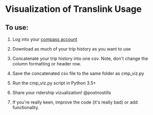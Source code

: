 # Visualization of Translink Usage

## To use:

1.  Log into your <a href="https://www.compasscard.ca/">compass account</a>
2.  Download as much of your trip history as you want to use
3.  Concatenate your trip history into one csv.
    Note, don't change the column formatting or header row.
4.  Save the concatenated csv file to the same folder as cmp_viz.py

4.  Run the cmp_viz.py script in Python 3.5+
5.  Share your ridership vizualization!  @postnostills
6.  If you're really keen, improve the code (it's really bad)
    or add functionality.
